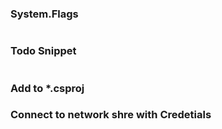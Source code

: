 ### System.Flags
```csharp

```


### Todo Snippet
```csharp

```

### Add to *.csproj


### Connect to network shre with Credetials
```csharp

```
